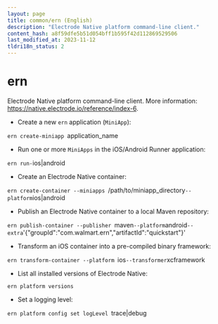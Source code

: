 ```yaml
---
layout: page
title: common/ern (English)
description: "Electrode Native platform command-line client."
content_hash: a8f59dfe5b51d054bff1b595f42d112869529506
last_modified_at: 2023-11-12
tldri18n_status: 2
---
```

# ern

Electrode Native platform command-line client.
More information: <https://native.electrode.io/reference/index-6>.

- Create a new `ern` application (`MiniApp`):

`ern create-miniapp `<span class="tldr-var badge badge-pill bg-dark-lm bg-white-dm text-white-lm text-dark-dm font-weight-bold">application_name</span>

- Run one or more `MiniApps` in the iOS/Android Runner application:

`ern run-`<span class="tldr-var badge badge-pill bg-dark-lm bg-white-dm text-white-lm text-dark-dm font-weight-bold">ios|android</span>

- Create an Electrode Native container:

`ern create-container --miniapps `<span class="tldr-var badge badge-pill bg-dark-lm bg-white-dm text-white-lm text-dark-dm font-weight-bold">/path/to/miniapp_directory</span>` --platform `<span class="tldr-var badge badge-pill bg-dark-lm bg-white-dm text-white-lm text-dark-dm font-weight-bold">ios|android</span>

- Publish an Electrode Native container to a local Maven repository:

`ern publish-container --publisher `<span class="tldr-var badge badge-pill bg-dark-lm bg-white-dm text-white-lm text-dark-dm font-weight-bold">maven</span>` --platform `<span class="tldr-var badge badge-pill bg-dark-lm bg-white-dm text-white-lm text-dark-dm font-weight-bold">android</span>` --extra `<span class="tldr-var badge badge-pill bg-dark-lm bg-white-dm text-white-lm text-dark-dm font-weight-bold">'{"groupId":"com.walmart.ern","artifactId":"quickstart"}'</span>

- Transform an iOS container into a pre-compiled binary framework:

`ern transform-container --platform `<span class="tldr-var badge badge-pill bg-dark-lm bg-white-dm text-white-lm text-dark-dm font-weight-bold">ios</span>` --transformer `<span class="tldr-var badge badge-pill bg-dark-lm bg-white-dm text-white-lm text-dark-dm font-weight-bold">xcframework</span>

- List all installed versions of Electrode Native:

`ern platform versions`

- Set a logging level:

`ern platform config set logLevel `<span class="tldr-var badge badge-pill bg-dark-lm bg-white-dm text-white-lm text-dark-dm font-weight-bold">trace|debug</span>
